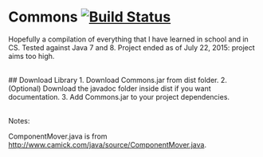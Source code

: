 # Commons [![Build Status](https://travis-ci.org/Noviv/Commons.svg?branch=master)](https://travis-ci.org/Noviv/Commons)

Hopefully a compilation of everything that I have learned in school and in CS. Tested against Java 7 and 8. Project ended as of July 22, 2015: project aims too high.

<br>
## Download Library
1. Download Commons.jar from dist folder.
2. (Optional) Download the javadoc folder inside dist if you want documentation.
3. Add Commons.jar to your project dependencies.<br><br>

Notes:

ComponentMover.java is from http://www.camick.com/java/source/ComponentMover.java.
